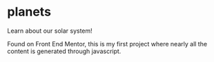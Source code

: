 # planets
Learn about our solar system!

Found on Front End Mentor, this is my first project where nearly all the content is generated through javascript.  
